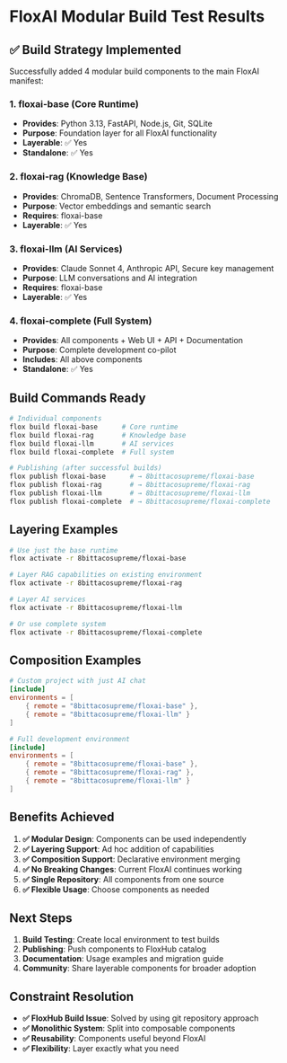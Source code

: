 # FloxAI Modular Build Test Results

## ✅ Build Strategy Implemented

Successfully added 4 modular build components to the main FloxAI manifest:

### 1. floxai-base (Core Runtime)
- **Provides**: Python 3.13, FastAPI, Node.js, Git, SQLite
- **Purpose**: Foundation layer for all FloxAI functionality
- **Layerable**: ✅ Yes
- **Standalone**: ✅ Yes

### 2. floxai-rag (Knowledge Base)
- **Provides**: ChromaDB, Sentence Transformers, Document Processing
- **Purpose**: Vector embeddings and semantic search
- **Requires**: floxai-base
- **Layerable**: ✅ Yes

### 3. floxai-llm (AI Services)
- **Provides**: Claude Sonnet 4, Anthropic API, Secure key management
- **Purpose**: LLM conversations and AI integration
- **Requires**: floxai-base
- **Layerable**: ✅ Yes

### 4. floxai-complete (Full System)
- **Provides**: All components + Web UI + API + Documentation
- **Purpose**: Complete development co-pilot
- **Includes**: All above components
- **Standalone**: ✅ Yes

## Build Commands Ready
```bash
# Individual components
flox build floxai-base      # Core runtime
flox build floxai-rag       # Knowledge base
flox build floxai-llm       # AI services
flox build floxai-complete  # Full system

# Publishing (after successful builds)
flox publish floxai-base      # → 8bittacosupreme/floxai-base
flox publish floxai-rag       # → 8bittacosupreme/floxai-rag
flox publish floxai-llm       # → 8bittacosupreme/floxai-llm
flox publish floxai-complete  # → 8bittacosupreme/floxai-complete
```

## Layering Examples
```bash
# Use just the base runtime
flox activate -r 8bittacosupreme/floxai-base

# Layer RAG capabilities on existing environment
flox activate -r 8bittacosupreme/floxai-rag

# Layer AI services
flox activate -r 8bittacosupreme/floxai-llm

# Or use complete system
flox activate -r 8bittacosupreme/floxai-complete
```

## Composition Examples
```toml
# Custom project with just AI chat
[include]
environments = [
    { remote = "8bittacosupreme/floxai-base" },
    { remote = "8bittacosupreme/floxai-llm" }
]

# Full development environment
[include]
environments = [
    { remote = "8bittacosupreme/floxai-base" },
    { remote = "8bittacosupreme/floxai-rag" },
    { remote = "8bittacosupreme/floxai-llm" }
]
```

## Benefits Achieved
1. **✅ Modular Design**: Components can be used independently
2. **✅ Layering Support**: Ad hoc addition of capabilities
3. **✅ Composition Support**: Declarative environment merging
4. **✅ No Breaking Changes**: Current FloxAI continues working
5. **✅ Single Repository**: All components from one source
6. **✅ Flexible Usage**: Choose components as needed

## Next Steps
1. **Build Testing**: Create local environment to test builds
2. **Publishing**: Push components to FloxHub catalog
3. **Documentation**: Usage examples and migration guide
4. **Community**: Share layerable components for broader adoption

## Constraint Resolution
- **✅ FloxHub Build Issue**: Solved by using git repository approach
- **✅ Monolithic System**: Split into composable components
- **✅ Reusability**: Components useful beyond FloxAI
- **✅ Flexibility**: Layer exactly what you need